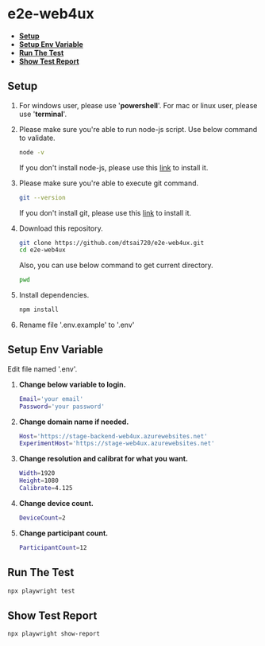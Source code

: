 # **e2e-web4ux**

<!-- START doctoc generated TOC please keep comment here to allow auto update -->
<!-- DON'T EDIT THIS SECTION, INSTEAD RE-RUN doctoc TO UPDATE -->

- [**Setup**](#setup)
- [**Setup Env Variable**](#setup-env-variable)
- [**Run The Test**](#run-the-test)
- [**Show Test Report**](#show-test-report)

<!-- END doctoc generated TOC please keep comment here to allow auto update -->

## **Setup**

1. For windows user, please use '**powershell**'. For mac or linux user, please use '**terminal**'.

2. Please make sure you're able to run node-js script.
   Use below command to validate.

    ```sh
    node -v
    ```

    If you don't install node-js, please use this [link](https://nodejs.org/en/download) to install it.

3. Please make sure you're able to execute git command.

    ```sh
    git --version
    ```

    If you don't install git, please use this [link](https://git-scm.com/downloads) to install it.

4. Download this repository.
    ```sh
    git clone https://github.com/dtsai720/e2e-web4ux.git
    cd e2e-web4ux
    ```
    Also, you can use below command to get current directory.
    ```sh
    pwd
    ```
5. Install dependencies.

    ```sh
    npm install
    ```

6. Rename file '.env.example' to '.env'

## **Setup Env Variable**

Edit file named '.env'.

1. **Change below variable to login.**

    ```sh
    Email='your email'
    Password='your password'
    ```

2. **Change domain name if needed.**

    ```sh
    Host='https://stage-backend-web4ux.azurewebsites.net'
    ExperimentHost='https://stage-web4ux.azurewebsites.net'
    ```

3. **Change resolution and calibrat for what you want.**

    ```sh
    Width=1920
    Height=1080
    Calibrate=4.125
    ```

4. **Change device count.**

    ```sh
    DeviceCount=2
    ```

5. **Change participant count.**

    ```sh
    ParticipantCount=12
    ```

## **Run The Test**

```sh
npx playwright test
```

## **Show Test Report**

```sh
npx playwright show-report
```
